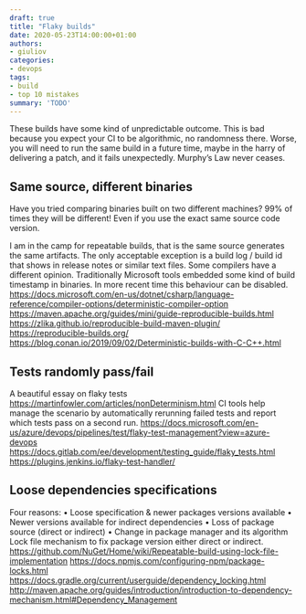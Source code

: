 ```yaml
---
draft: true
title: "Flaky builds"
date: 2020-05-23T14:00:00+01:00
authors: 
- giuliov
categories:
- devops
tags:
- build
- top 10 mistakes
summary: 'TODO'
---
```


These builds have some kind of unpredictable outcome. This is bad because you expect your CI to be algorithmic, no randomness there. Worse, you will need to run the same build in a future time, maybe in the harry of delivering a patch, and it fails unexpectedly. Murphy’s Law never ceases.

## Same source, different binaries

Have you tried comparing binaries built on two different machines? 99% of times they will be different! Even if you use the exact same source code version.

I am in the camp for repeatable builds, that is the same source generates the same artifacts. The only acceptable exception is a build log / build id that shows in release notes or similar text files.
Some compilers have a different opinion. Traditionally Microsoft tools embedded some kind of build timestamp in binaries. In more recent time this behaviour can be disabled.
https://docs.microsoft.com/en-us/dotnet/csharp/language-reference/compiler-options/deterministic-compiler-option
https://maven.apache.org/guides/mini/guide-reproducible-builds.html
https://zlika.github.io/reproducible-build-maven-plugin/
https://reproducible-builds.org/
https://blog.conan.io/2019/09/02/Deterministic-builds-with-C-C++.html

## Tests randomly pass/fail
A beautiful essay on flaky tests https://martinfowler.com/articles/nonDeterminism.html
CI tools help manage the scenario by automatically rerunning failed tests and report which tests pass on a second run.
https://docs.microsoft.com/en-us/azure/devops/pipelines/test/flaky-test-management?view=azure-devops
https://docs.gitlab.com/ee/development/testing_guide/flaky_tests.html
https://plugins.jenkins.io/flaky-test-handler/

## Loose dependencies specifications
Four reasons:
•	Loose specification & newer packages versions available
•	Newer versions available for indirect dependencies
•	Loss of package source (direct or indirect)
•	Change in package manager and its algorithm
Lock file mechanism to fix package version either direct or indirect.
https://github.com/NuGet/Home/wiki/Repeatable-build-using-lock-file-implementation
https://docs.npmjs.com/configuring-npm/package-locks.html
https://docs.gradle.org/current/userguide/dependency_locking.html
http://maven.apache.org/guides/introduction/introduction-to-dependency-mechanism.html#Dependency_Management

